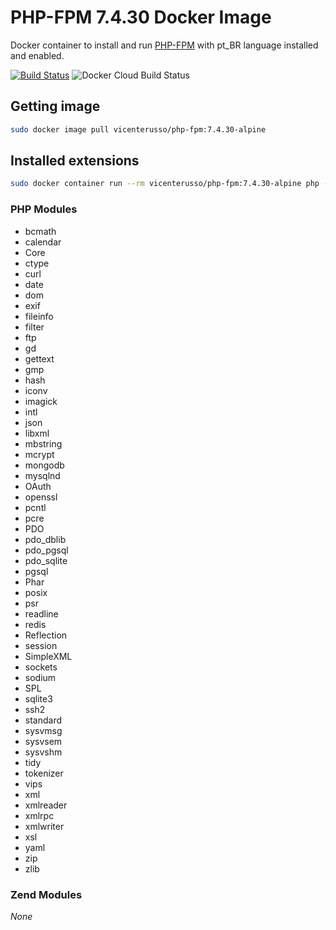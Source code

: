 # PHP-FPM 7.4.30 Docker Image

Docker container to install and run [PHP-FPM](https://www.php.net/manual/en/install.fpm.php) with pt_BR language installed and enabled.

[![Build Status](https://travis-ci.com/vicenterusso/php-fpm.svg?branch=7.4.30-alpine)](https://travis-ci.com/vicenterusso/php-fpm) ![Docker Cloud Build Status](https://img.shields.io/docker/cloud/build/vicenterusso/php-fpm)

## Getting image

```sh
sudo docker image pull vicenterusso/php-fpm:7.4.30-alpine
```

## Installed extensions

```bash
sudo docker container run --rm vicenterusso/php-fpm:7.4.30-alpine php -m
```

### PHP Modules

- bcmath
- calendar
- Core
- ctype
- curl
- date
- dom
- exif
- fileinfo
- filter
- ftp
- gd
- gettext
- gmp
- hash
- iconv
- imagick
- intl
- json
- libxml
- mbstring
- mcrypt
- mongodb
- mysqlnd
- OAuth
- openssl
- pcntl
- pcre
- PDO
- pdo_dblib
- pdo_pgsql
- pdo_sqlite
- pgsql
- Phar
- posix
- psr
- readline
- redis
- Reflection
- session
- SimpleXML
- sockets
- sodium
- SPL
- sqlite3
- ssh2
- standard
- sysvmsg
- sysvsem
- sysvshm
- tidy
- tokenizer
- vips
- xml
- xmlreader
- xmlrpc
- xmlwriter
- xsl
- yaml
- zip
- zlib

### Zend Modules

_None_
